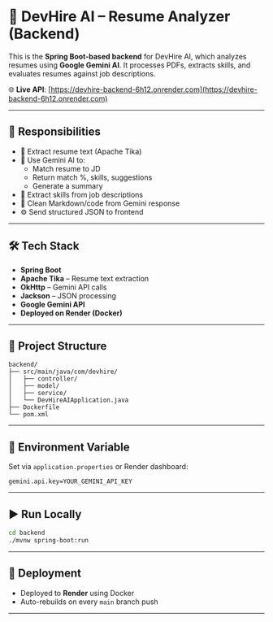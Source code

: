 # 📌 DevHire AI – Resume Analyzer (Backend)

This is the **Spring Boot-based backend** for DevHire AI, which analyzes resumes using **Google Gemini AI**. It processes PDFs, extracts skills, and evaluates resumes against job descriptions.

🌐 **Live API**: [https://devhire-backend-6h12.onrender.com](https://devhire-backend-6h12.onrender.com)

---

## 🧠 Responsibilities

- 📄 Extract resume text (Apache Tika)
- 🤖 Use Gemini AI to:
  - Match resume to JD
  - Return match %, skills, suggestions
  - Generate a summary
- 🔎 Extract skills from job descriptions
- 🧼 Clean Markdown/code from Gemini response
- ⚙️ Send structured JSON to frontend

---

## 🛠️ Tech Stack

- **Spring Boot**
- **Apache Tika** – Resume text extraction
- **OkHttp** – Gemini API calls
- **Jackson** – JSON processing
- **Google Gemini API**
- **Deployed on Render (Docker)**

---

## 📁 Project Structure

```
backend/
├── src/main/java/com/devhire/
│   ├── controller/
│   ├── model/
│   ├── service/
│   └── DevHireAIApplication.java
├── Dockerfile
└── pom.xml
```

---

## 🔧 Environment Variable

Set via `application.properties` or Render dashboard:

```
gemini.api.key=YOUR_GEMINI_API_KEY
```

---

## ▶️ Run Locally

```bash
cd backend
./mvnw spring-boot:run
```

---

## 🚀 Deployment

- Deployed to **Render** using Docker
- Auto-rebuilds on every `main` branch push

---
